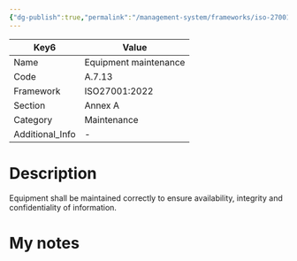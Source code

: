 ```yaml
---
{"dg-publish":true,"permalink":"/management-system/frameworks/iso-27001-2022/iso-27001-2022-a-7-13/","tags":["requirement"],"noteIcon":"1"}
---
```



<div><table class="dataview table-view-table"><thead class="table-view-thead"><tr class="table-view-tr-header"><th class="table-view-th"><span>Key</span><span class="dataview small-text">6</span></th><th class="table-view-th"><span>Value</span></th></tr></thead><tbody class="table-view-tbody"><tr><td><span>Name</span></td><td><span>Equipment maintenance</span></td></tr><tr><td><span>Code</span></td><td><span>A.7.13</span></td></tr><tr><td><span>Framework</span></td><td><span>ISO27001:2022</span></td></tr><tr><td><span>Section</span></td><td><span>Annex A</span></td></tr><tr><td><span>Category</span></td><td><span>Maintenance</span></td></tr><tr><td><span>Additional_Info</span></td><td><span>-</span></td></tr></tbody></table></div>

# Description

Equipment shall be maintained correctly to ensure availability, integrity and confidentiality of information.

# My notes
